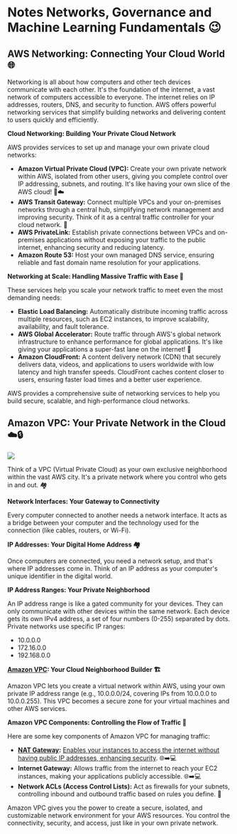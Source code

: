 # Notes Networks, Governance and Machine Learning Fundamentals 😉

## AWS Networking: Connecting Your Cloud World 🌐

Networking is all about how computers and other tech devices communicate with each other.  It&#39;s the foundation of the internet, a vast network of computers accessible to everyone.  The internet relies on IP addresses, routers, DNS, and security to function.  AWS offers powerful networking services that simplify building networks and delivering content to users quickly and efficiently.

**Cloud Networking: Building Your Private Cloud Network**

AWS provides services to set up and manage your own private cloud networks:

* **Amazon Virtual Private Cloud (VPC):** Create your own private network within AWS, isolated from other users, giving you complete control over IP addressing, subnets, and routing.  It&#39;s like having your own slice of the AWS cloud! 🍰☁️
* **AWS Transit Gateway:** Connect multiple VPCs and your on-premises networks through a central hub, simplifying network management and improving security.  Think of it as a central traffic controller for your cloud network. 🚦
* **AWS PrivateLink:**  Establish private connections between VPCs and on-premises applications without exposing your traffic to the public internet, enhancing security and reducing latency.  
* **Amazon Route 53:** Host your own managed DNS service, ensuring reliable and fast domain name resolution for your applications. 

**Networking at Scale: Handling Massive Traffic with Ease 💪**

These services help you scale your network traffic to meet even the most demanding needs:

* **Elastic Load Balancing:** Automatically distribute incoming traffic across multiple resources, such as EC2 instances, to improve scalability, availability, and fault tolerance.  
* **AWS Global Accelerator:**  Route traffic through AWS&#39;s global network infrastructure to enhance performance for global applications.  It&#39;s like giving your applications a super-fast lane on the internet! 🚀
* **Amazon CloudFront:**  A content delivery network (CDN) that securely delivers data, videos, and applications to users worldwide with low latency and high transfer speeds. CloudFront caches content closer to users, ensuring faster load times and a better user experience. 

AWS provides a comprehensive suite of networking services to help you build secure, scalable, and high-performance cloud networks. 

## Amazon VPC: Your Private Network in the Cloud ☁️🔒
![](https://static.platzi.com/media/user_upload/natgateway-4443fbf2-58ac-416b-b9ee-d29c9b7ae0dc.jpg)

Think of a VPC (Virtual Private Cloud) as your own exclusive neighborhood within the vast AWS city.  It's a private network where you control who gets in and out. 🏘️

**Network Interfaces: Your Gateway to Connectivity**

Every computer connected to another needs a network interface. It acts as a bridge between your computer and the technology used for the connection (like cables, routers, or Wi-Fi). 

**IP Addresses: Your Digital Home Address 🏘️**

Once computers are connected, you need a network setup, and that's where IP addresses come in. Think of an IP address as your computer&#39;s unique identifier in the digital world.

**IP Address Ranges:  Your Private Neighborhood**

An IP address range is like a gated community for your devices.  They can only communicate with other devices within the same network.  Each device gets its own IPv4 address, a set of four numbers (0-255) separated by dots. Private networks use specific IP ranges:

* 10.0.0.0 
* 172.16.0.0
* 192.168.0.0

**[Amazon VPC](https://docs.aws.amazon.com/es_es/vpc/latest/userguide/what-is-amazon-vpc.html): Your Cloud Neighborhood Builder 🏗️**

Amazon VPC lets you create a virtual network within AWS, using your own private IP address range (e.g., 10.0.0.0/24, covering IPs from 10.0.0.0 to 10.0.0.255). This VPC becomes a secure zone for your virtual machines and other AWS services. 

**Amazon VPC Components: Controlling the Flow of Traffic 🚦**

Here are some key components of Amazon VPC for managing traffic:

* **[NAT Gateway](https://www.youtube.com/watch?v=FTUV0t6JaDA):**  [Enables your instances to access the internet without having public IP addresses, enhancing security](https://docs.aws.amazon.com/es_es/vpc/latest/userguide/vpc-nat-gateway.html). 🌐➡️💻
* **Internet Gateway:**  Allows traffic from the internet to reach your EC2 instances, making your applications publicly accessible.  🌐➡️💻
* **Network ACLs (Access Control Lists):**  Act as firewalls for your subnets, controlling inbound and outbound traffic based on rules you define.  🚧

Amazon VPC gives you the power to create a secure, isolated, and customizable network environment for your AWS resources. You control the connectivity, security, and access, just like in your own private network. 
